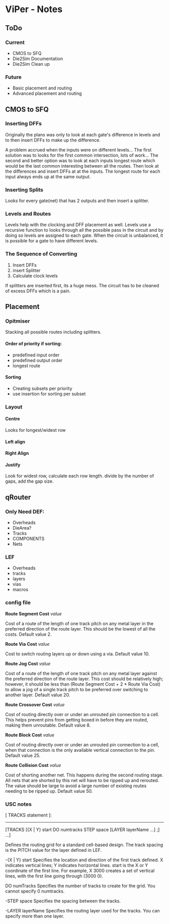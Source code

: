 # ViPer - Notes

## ToDo

### Current

* CMOS to SFQ
* Die2Sim Documentation
* Die2Sim Clean up

### Future

* Basic placement and routing
* Advanced placement and routing

## CMOS to SFQ

### Inserting DFFs

Originally the plans was only to look at each gate's difference in levels and to then insert DFFs to make up the difference.

A problem accrued when the inputs were on different levels... The first solution was to looks for the first common intersection, lots of work... The second and better option was to look at each inputs longest route which would be the last common interesting between all the routes. Then look at the differences and insert DFFs at at the inputs. The longest route for each input always ends up at the same output.

### Inserting Splits

Looks for every gate(net) that has 2 outputs and then insert a splitter.

### Levels and Routes

Levels help with the clocking and DFF placement as well. Levels use a recursive function to looks through all the possible pass in the circuit and by doing so levels are assigned to each gate. When the circuit is unbalanced, it is possible for a gate to have different levels.

### The Sequence of Converting

1. Insert DFFs
2. insert Splitter
3. Calculate clock levels

If splitters are inserted first, its a huge mess. The circuit has to be cleaned of excess DFFs which is a pain.

## Placement

### Opitmiser

Stacking all possible routes including splitters.



#### Order of priority if sorting:

   *   predefined input order
   * predefined output order
   * longest route

#### Sorting

* Creating subsets per priority
* use insertion for sorting per subset

### Layout

#### Centre

Looks for longest/widest row

#### Left align



#### Right Align



#### Justify

Look for widest row, calculate each row length. divide by the number of gaps, add the gap size.

## qRouter

### Only Need DEF:
* Overheads
* DieArea?
* Tracks
* COMPONENTS
* Nets

### LEF
* Overheads
* tracks
* layers
* vias
* macros



### config file

**Route Segment Cost** *value*


Cost of a route of the length of one track pitch on any metal  layer in the preferred direction of the route layer.  This  should be the lowest of all the costs.  Default value 2.

**Route Via Cost** *value*


Cost to switch routing layers up or down using a via.  Default  value 10.

**Route Jog Cost** *value*


Cost of a route of the length of one track pitch on any metal  layer against the preferred direction of the route layer.  This cost should be relatively high;  however, it should be  less than (Route Segment Cost + 2 * Route Via Cost) to allow  a jog of a single track pitch to be preferred over switching  to another layer.  Default value 20.

**Route Crossover Cost** *value*


Cost of routing directly over or under an unrouted pin  connection to a cell.  This helps prevent pins from getting  boxed in before they are routed, making them unroutable.  Default value 8.

**Route Block Cost** *value*


Cost of routing directly over or under an unrouted pin  connection to a cell, when that connection is the only  available vertical connection to the pin.  Default value 25.

**Route Collision Cost** *value*


Cost of shorting another net.  This happens during the second  routing stage.  All nets that are shorted by this net will  have to be ripped up and rerouted.  The value should be large  to avoid a large number of existing routes needing to be ripped  up.  Default value 50.



### USC notes

[ TRACKS statement ]:
********************
[TRACKS
[{X | Y} start DO numtracks STEP space
 [LAYER layerName ...]
;] ...]

Defines the routing grid for a standard cell-based design.
The track spacing is the PITCH value for the layer defined in LEF.

-{X | Y} start
Specifies the location and direction of the first track defined. X indicates vertical lines; Y indicates horizontal lines.
start is the X or Y coordinate of the first line.
For example, X 3000 creates a set of vertical lines, with the first line going through (3000 0).

DO numTracks
Specifies the number of tracks to create for the grid. You cannot specify 0 numtracks.

-STEP space
Specifies the spacing between the tracks.

-LAYER layerName
Specifies the routing layer used for the tracks. You can specify more than one layer.